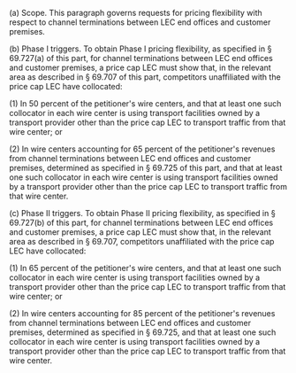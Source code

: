 (a) Scope. This paragraph governs requests for pricing flexibility with respect to channel terminations between LEC end offices and customer premises.

(b) Phase I triggers. To obtain Phase I pricing flexibility, as specified in § 69.727(a) of this part, for channel terminations between LEC end offices and customer premises, a price cap LEC must show that, in the relevant area as described in § 69.707 of this part, competitors unaffiliated with the price cap LEC have collocated:

(1) In 50 percent of the petitioner's wire centers, and that at least one such collocator in each wire center is using transport facilities owned by a transport provider other than the price cap LEC to transport traffic from that wire center; or

(2) In wire centers accounting for 65 percent of the petitioner's revenues from channel terminations between LEC end offices and customer premises, determined as specified in § 69.725 of this part, and that at least one such collocator in each wire center is using transport facilities owned by a transport provider other than the price cap LEC to transport traffic from that wire center.

(c) Phase II triggers. To obtain Phase II pricing flexibility, as specified in § 69.727(b) of this part, for channel terminations between LEC end offices and customer premises, a price cap LEC must show that, in the relevant area as described in § 69.707, competitors unaffiliated with the price cap LEC have collocated:

(1) In 65 percent of the petitioner's wire centers, and that at least one such collocator in each wire center is using transport facilities owned by a transport provider other than the price cap LEC to transport traffic from that wire center; or

(2) In wire centers accounting for 85 percent of the petitioner's revenues from channel terminations between LEC end offices and customer premises, determined as specified in § 69.725, and that at least one such collocator in each wire center is using transport facilities owned by a transport provider other than the price cap LEC to transport traffic from that wire center.

